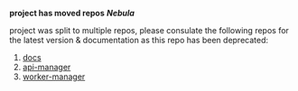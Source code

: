 **project has moved repos**
***Nebula***

project was split to multiple repos, please consulate the following repos for the latest version & documentation as this repo has been deprecated:

1. [docs](https://github.com/nebula-orchestrator/docs)
2. [api-manager](https://github.com/nebula-orchestrator/api-manager)
3. [worker-manager](https://github.com/nebula-orchestrator/worker-manager)

